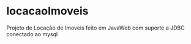 # locacaoImoveis
Projeto de Locação de Imoveis feito em JavaWeb com suporte a JDBC conectado ao mysql
